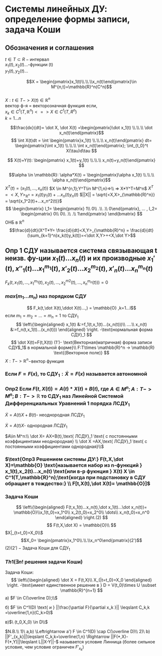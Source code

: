 # Системы линейных ДУ: определение формы записи, задача Коши

## Обозначения и соглашения

$t \in T \subset R - \text{интервал}$
\
$x_1(t),x_2(t)...$-функции (t)
\
$y_1(t),y_2(t)...$

$$X =
\begin{pmatrix}x_1(t)\\.\\.\\x_n(t)\end{pmatrix}\in M^{n,t}=\mathbb{R}^n(C^n)$$
\
$X: t\in T -> X(t)\in \mathbb{R}^n$
\
вектор ф-я = векторозначная функция если,
\
$x_k \in C^1(T,\mathbb{R}^n) <=>X\in C^1(T,R^n)$
\
$k =1...n$

$$\frac{dx}{dt}= \dot X, \dot X(t) =\begin{pmatrix}\dot x_1(t) \\.\\.\\ \dot x_n(t)\end{pmatrix}$$
$$
\int X(t)dt = \int \begin{pmatrix}x_1(t) \\.\\.\\  x_n(t)\end{pmatrix} dt= \begin{pmatrix}\int x_1(t) \\.\\.\\ \int x_n(t)\end{pmatrix}; \int_{t_0}^t X(\tau)d\tau
$$

$$
X(t)+Y(t): \begin{pmatrix} x_1(t)+y_1(t) \\.\\.\\  x_n(t)+y_n(t)\end{pmatrix}
$$

$$\alpha \in \mathbb{R}: \alpha*X(t) = \begin{pmatrix}\alpha x_1(t) \\.\\.\\ \alpha x_n(t)\end{pmatrix}$$
$X^T(t) = (x_1(t),...,x_n(t))$
$X \in M^{n,1};Y^T\in M^{1,n}=>\\ => X*Y^T=M^n$
$X^T =<X,Y>_{\mathbb{R}^n}=x_1(t)y_1(t)+...x_n(t)y_n(t)$
$||X|| = \sqrt{<X,X>_{\mathbb{R}^n}} = \sqrt{x_1^2(t)+...x_n^2(t)}$
$$
\begin{bmatrix}
l_1=
\begin{pmatrix}
1\\
0\\
.\\
.\\
0\end{pmatrix}, ... ,
l_2=
\begin{pmatrix}
0\\
0\\
.\\
.\\
1\end{pmatrix}
\end{bmatrix}
$$
ОНБ в $\mathbb{R}^n$\
$$\frac{d}{dt}(X^T*Y= \frac{d}{dt}<X,Y>_{\mathbb{R}^n} = \frac{d}{dt}(\sum_{k=1}^n)x_k(t)y_k(t))=<\dot X,Y>+<X,\dot Y>$$

## Опр 1 СДУ называется система связывающая t неизв. фу-ции $x_1(t)$...$x_n(t)$ и их производные $x_1'(t),x''_1(t)...x^{m_1}_1(t), x'_2(t)...x^{m_2}_2(t),x'_n(t)...x_n^{m_n}(t)$

$F_k(t,x_1(t),..., x_1^{m_1}(t),x_2(t),...,x_2^{m2}(t),...,x_n^{m_n}(t))) = 0$

### $max(m_1...m_n)$ наз порядком СДУ

$$ F_k(t,\dot X(t),\ddot X(t)...,) = \mathbb{O} ,k=1...l$$
если $m_1 =m_2=...=m_n =1$  то СДУ$_1$
$$
\left\{\begin{aligned} 
  x_1(t) &:=f_1(t,x_1(t)...(x_n(t)))\\
  ....\\
  x_n(t) &:=f_n(t,x_1(t)...(x_n(t)))
\end{aligned} \right.
-\text{нормальная форма СДУ}_1
$$
$$
\dot X(t)=F(t,X(t)) (1')- \text{Векторная(матричная) форма записи  СДУ$_1$ в  нормальной форме}\\ F:T\times \mathbb{R}^n -> \mathbb{R} \text{(Векторное поле)}
$$
$X:T->\mathbb{R}^n-$вектор функция

### Если $F=F(x)$, то СДУ$_1: \dot X=F(x)$ называется автономной

### Опр2 Если $F(t,X(t)) = A(t)*X(t)+B(t)$, где $A \in M^n; A:T->M^n; B:T-> \mathbb{R}$ то СДУ$_1$ наз Линейной Системой Дифференциальных Уравнений 1 порядка  ЛСДУ$_1$

$\dot X= A(t)X+B(t)$- неоднородная ЛСДУ$_1$

$\dot X= A(t)X$- однородная ЛСДУ$_1$

$A\in M^n:\\
 \dot X= AX+B(t),\text{ ЛСДУ}_1 \text{ с постоянными  коэффициентами  неоднородная}
 \\ \dot X =AX,\text{ ЛСДУ}_1 \text{ с постоянными  коэффициентами    однородная}\\$

### $\text{Опр3 Решением системы ДУ:} F(t,X,\dot X)=\mathbb{O} \text{называется набор из n-функций } x_1(t),x_2(t)...x_n(t) \text{или в-р фукнция } X(t)  X \in C^1(T,\mathbb{R}^n);\text{когда при подстановку в  СДУ обращает в  тождество:} \\ F[t,X(t),\dot X(t)=  \mathbb{O}]$

### Задача Коши

$$
\left\{\begin{aligned} 
F(t,x_1(t)...x_n(t),\dot x_1(t)...\dot x_n(t))=  \mathbb{O}\\x_1(t_0)=x_1^0\\
x_2(t_0)=x_2^0\\
\dots\\
x_n(t_0)=x_n^0
\end{aligned} \right.(2)
$$
$$
F(t,X,\dot X) = \mathbb{O}\\
$$
$X|_{t=t_0}=X_0\\$
$$X_0= \begin{pmatrix}x_1^0\\.\\.\\x_n^0\end{pmatrix}(2')$$
$(2)(2') - \text{Задача Коши для СДУ}_1$

### $Th1 (\exists n!$ решения задачи Коши)

Задача Коши:
$$
\left\{\begin{aligned}
 \dot X = F(t,X)\\
 X_{|t=t_0}=X_0
\end{aligned} \right.
-\text{имеет единственное решение в } D = V(t_0)\times U \subset \mathbb{R}^{n+1}
$$
a) $F \in C(\overline D);\\$

б) $F \in C^1(D) \text{ и } ||\frac{\partial F}{\partial x_k }|| \leqslant C_k,k
=\overline{1,n}(C_k>0)$

в)$\ (t_0,X_0) \in D\\$

$N.B.\\
 1)\ a,b) \Leftrightarrow a') F \in C^1(D) \cap C(\overline D)\\
 2)\ b) ||F'_{x_k}||\leqslant C_k,k=\overline{1,n} \Rightarrow ||F(*,X)-F(*,Y)||\leqslant L||X-Y||-$
называется условие Линница (более сильное условие, чем условие ограничен $F'_{x_k}$)

